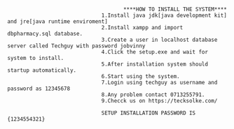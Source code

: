                                          ****HOW TO INSTALL THE SYSTEM****
                                  1.Install java jdk[java development kit] and jre[java runtime enviroment]
                                  2.Install xampp and import dbpharmacy.sql database.
								  3.Create a user in localhost database server called Techguy with password jobvinny
                                  4.Click the setup.exe and wait for system to install.
                                  5.After installation system should startup automatically.
                                  6.Start using the system.
								  7.Login using techguy as username and password as 12345678
                                  8.Any problem contact 0713255791.
								  9.Checck us on https://tecksolke.com/
								  
								  SETUP INSTALLATION PASSWORD IS {1234554321}